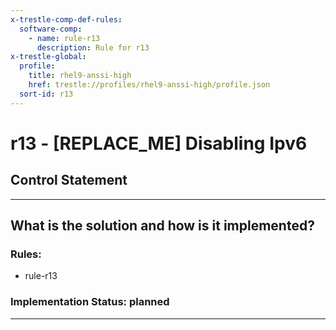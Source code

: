 ```yaml
---
x-trestle-comp-def-rules:
  software-comp:
    - name: rule-r13
      description: Rule for r13
x-trestle-global:
  profile:
    title: rhel9-anssi-high
    href: trestle://profiles/rhel9-anssi-high/profile.json
  sort-id: r13
---
```


# r13 - \[REPLACE_ME\] Disabling Ipv6

## Control Statement

______________________________________________________________________

## What is the solution and how is it implemented?

<!-- For implementation status enter one of: implemented, partial, planned, alternative, not-applicable -->

<!-- Note that the list of rules under ### Rules: is read-only and changes will not be captured after assembly to JSON -->

<!-- Add control implementation description here for control: r13 -->

### Rules:

  - rule-r13

### Implementation Status: planned

______________________________________________________________________
